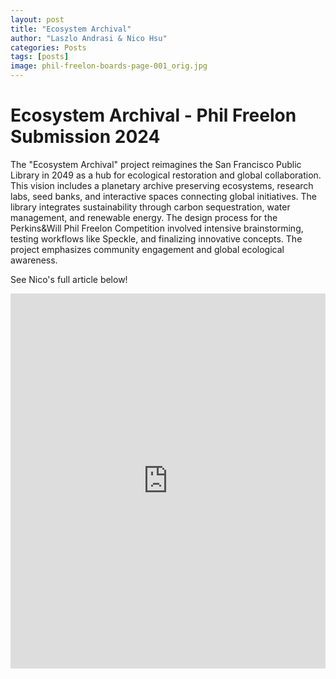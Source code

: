```yaml
---
layout: post
title: "Ecosystem Archival"
author: "Laszlo Andrasi & Nico Hsu"
categories: Posts
tags: [posts]
image: phil-freelon-boards-page-001_orig.jpg
---
```


# Ecosystem Archival - Phil Freelon Submission 2024


The "Ecosystem Archival" project reimagines the San Francisco Public Library in 2049 as a hub for ecological restoration and global collaboration. This vision includes a planetary archive preserving ecosystems, research labs, seed banks, and interactive spaces connecting global initiatives. The library integrates sustainability through carbon sequestration, water management, and renewable energy. The design process for the Perkins&Will Phil Freelon Competition involved intensive brainstorming, testing workflows like Speckle, and finalizing innovative concepts. The project emphasizes community engagement and global ecological awareness.

See Nico's full article below!

<iframe title="Ecosystem Archival" src="https://www.hsunico.com/ecosystem-archival.html" width="100%" height="600" frameborder="0"></iframe>
